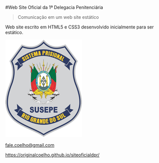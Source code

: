 #Web Site Oficial da 1ª Delegacia Penitenciária

> Comunicação em um web site estático

Web site escrito em HTML5 e CSS3 desenvolvido inicialmente para ser estático.

![image](img/logosusepeTrans.png)



 fale.coelho@gmail.com
 
 https://originalcoelho.github.io/siteoficialdpr/
 

